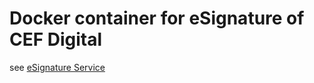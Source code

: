 # Docker container for eSignature of CEF Digital

see [eSignature Service](https://ec.europa.eu/cefdigital/wiki/display/CEFDIGITAL/DSS)
